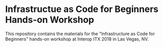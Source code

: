 # Infrastructue as Code for Beginners Hands-on Workshop

This repository contains the materials for the "Infrastructure as Code for Beginners" hands-on workshop at Interop ITX 2018 in Las Vegas, NV.
